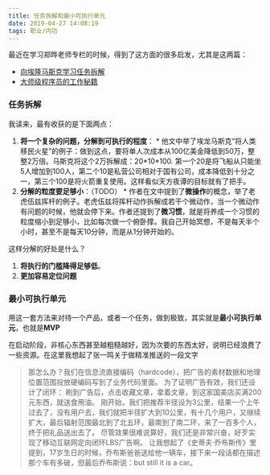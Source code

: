 ```yaml
---
title: 任务拆解和最小可执行单元
date: 2019-04-27 14:08:19
tags: 职业/内功
---
```


最近在学习郑晔老师专栏的时候，得到了这方面的很多启发，尤其是这两篇：
* [向埃隆马斯克学习任务拆解](https://time.geekbang.org/column/article/77913)
* [大师级程序员的工作秘籍](https://time.geekbang.org/column/article/78507)

### 任务拆解
我读来，最有收获的是下面两点：
  1. **将一个复杂的问题，分解到可执行的程度**：
    * 他文中举了埃龙马斯克“将人类移民火星”的例子：做到这点，要将单人次成本从100亿美金降低到50万，整整2万倍。马斯克将这个2万拆解成：20\*10\*100. 第一个20是将飞船从只能坐5人增加到100人，第二个10是私营公司相对于国有公司，成本降低到十分之一，第三个100是将火箭重复使用。这样看似天方夜谭的目标就有了把手。
  2. **分解的粒度要足够小**：（TODO）
    * 作者在文中提到了**微操作**的概念，举了老虎伍兹挥杆的例子。老虎伍兹将挥杆动作拆解成若干个微动作，当一个微动作有问题的时候，他就会停下来。作者还提到了**微习惯**，就是将养成一个习惯的粒度缩小到足够小，比如每次做一个俯卧撑。我自己开始冥想，不是每天半个小时，甚至不是每天10分钟，而是从1分钟开始的。

这样分解的好处是什么？
  1. **将执行的门槛降得足够低**。
  2. **更加容易定位问题**


### 最小可执行单元
用这一套方法来对待一个产品，或者一个任务，做到极致，其实就是**最小可执行单元**，也就是**MVP**

在启动阶段，非核心东西甚至越粗糙越好，因为次要的东西太好，说明已经浪费了一些资源。在这里我想起了张一鸣关于做精准推送的一段文字
> 那怎么办？我们在信息流直接编码（hardcode），把广告的素材数据和地理位置范围投放硬编码写到了业务代码里面。
为了证明广告有效，我们还设计了闭环：
刷到广告后，点击收藏文章，拿着文章，到这家国美店买满200元东西，就送食用油。
刚开始，我们把推荐半径设为3公里，结果一个上午过去了，没有用户去，我们就把半径扩大到10公里，有十几个用户，又继续扩大，最后辐射范围最北到了北五环，最南到了南二环，来了一百多个人，终于把礼品送出去了。
尽管效果很难说算好，我们还是非常兴奋，好歹实现了移动互联网定向闭环LBS广告啊。
让我想起了《史蒂夫·乔布斯传》里提到，17岁生日的时候，乔布斯爸爸送给他一辆车，接下来一段话都在描述那个车有多破，但最后乔布斯说：but still it is a car。
